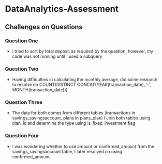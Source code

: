 # DataAnalytics-Assessment
## Challenges on Questions

### Question One
* I tried to sort by total deposit as required by the question, however, my code was not running until I used a subquery
### Question Two
* Having difficulties in calculating the monthly average, did some research to resolve on COUNT(DISTINCT CONCAT(YEAR(transaction_date), '-', MONTH(transaction_date)))
### Question Three
* The data for both comes from different tables (transactions in savings_savingsaccount, plans in plans_plan)	I Join both tables using plan_id and determine the type using is_fixed_investment flag
### Question Four
* I was wondering  whether to use amount or confirmed_amount from the savings_savingsaccount table, I later resolved on using confirmed_amount.
